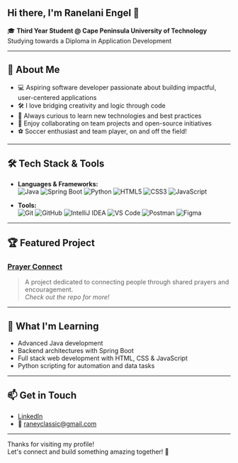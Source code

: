 ## Hi there, I'm Ranelani Engel 👋

🎓 **Third Year Student @ Cape Peninsula University of Technology**  
Studying towards a Diploma in Application Development

---

## 🚀 About Me

- 💻 Aspiring software developer passionate about building impactful, user-centered applications
- 🛠️ I love bridging creativity and logic through code
- 🚀 Always curious to learn new technologies and best practices
- 🤝 Enjoy collaborating on team projects and open-source initiatives
- ⚽ Soccer enthusiast and team player, on and off the field!

---

## 🛠️ Tech Stack & Tools

- **Languages & Frameworks:**  
  ![Java](https://img.shields.io/badge/Java-%23ED8B00.svg?style=flat&logo=java&logoColor=white)
  ![Spring Boot](https://img.shields.io/badge/Spring_Boot-6DB33F?style=flat&logo=spring-boot&logoColor=white)
  ![Python](https://img.shields.io/badge/Python-3776AB?style=flat&logo=python&logoColor=white)
  ![HTML5](https://img.shields.io/badge/HTML5-E34F26?style=flat&logo=html5&logoColor=white)
  ![CSS3](https://img.shields.io/badge/CSS3-1572B6?style=flat&logo=css3&logoColor=white)
  ![JavaScript](https://img.shields.io/badge/JavaScript-F7DF1E?style=flat&logo=javascript&logoColor=black)

- **Tools:**  
  ![Git](https://img.shields.io/badge/Git-F05032?style=flat&logo=git&logoColor=white)
  ![GitHub](https://img.shields.io/badge/GitHub-181717?style=flat&logo=github&logoColor=white)
  ![IntelliJ IDEA](https://img.shields.io/badge/IntelliJ_IDEA-000000?style=flat&logo=intellij-idea&logoColor=white)
  ![VS Code](https://img.shields.io/badge/VS_Code-007ACC?style=flat&logo=visual-studio-code&logoColor=white)
  ![Postman](https://img.shields.io/badge/Postman-FF6C37?style=flat&logo=postman&logoColor=white)
  ![Figma](https://img.shields.io/badge/Figma-F24E1E?style=flat&logo=figma&logoColor=white)

---

## 🏆 Featured Project

### [Prayer Connect](https://github.com/Ranelan/prayer-connect)
> A project dedicated to connecting people through shared prayers and encouragement.  
> _Check out the repo for more!_

---

## 🌱 What I'm Learning

- Advanced Java development
- Backend architectures with Spring Boot
- Full stack web development with HTML, CSS & JavaScript
- Python scripting for automation and data tasks

---

## 📫 Get in Touch

- [LinkedIn](https://linkedin.com/in/engel-ranelani-3b1b28271)
- 📧 raneyclassic@gmail.com

---

Thanks for visiting my profile!  
Let's connect and build something amazing together! 🚀
